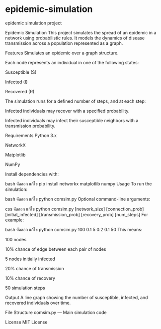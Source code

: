 # epidemic-simulation
epidemic simulation project

Epidemic Simulation
This project simulates the spread of an epidemic in a network using probabilistic rules. It models the dynamics of disease transmission across a population represented as a graph.

Features
Simulates an epidemic over a graph structure.

Each node represents an individual in one of the following states:

Susceptible (S)

Infected (I)

Recovered (R)

The simulation runs for a defined number of steps, and at each step:

Infected individuals may recover with a specified probability.

Infected individuals may infect their susceptible neighbors with a transmission probability.

Requirements
Python 3.x

NetworkX

Matplotlib

NumPy

Install dependencies with:

bash
คัดลอก
แก้ไข
pip install networkx matplotlib numpy
Usage
To run the simulation:

bash
คัดลอก
แก้ไข
python comsim.py
Optional command-line arguments:

css
คัดลอก
แก้ไข
python comsim.py [network_size] [connection_prob] [initial_infected] [transmission_prob] [recovery_prob] [num_steps]
For example:

bash
คัดลอก
แก้ไข
python comsim.py 100 0.1 5 0.2 0.1 50
This means:

100 nodes

10% chance of edge between each pair of nodes

5 nodes initially infected

20% chance of transmission

10% chance of recovery

50 simulation steps

Output
A line graph showing the number of susceptible, infected, and recovered individuals over time.

File Structure
comsim.py — Main simulation code

License
MIT License
